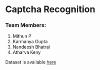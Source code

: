# Captcha Recognition

### Team Members:

1) Mithun P
2) Karmanya Gupta
3) Nandeesh Bhatrai
4) Atharva Keny

Dataset is available [here](https://drive.google.com/file/d/1wBylunHtbMhXtbgLnSMgqsrhbGjvDz-V/view?usp=drive_link)
